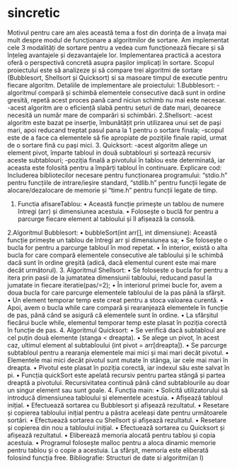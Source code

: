 # sincretic
Motivul pentru care am ales această tema a fost din dorința de a învața mai mult despre modul de funcționare a algoritmilor de sortare. Am implementat cele 3 modalități de sortare pentru a vedea cum funcționează fiecare și să înțeleg avantajele și dezavantajele lor. Implementarea practică a acestora oferă o perspectivă concretă asupra pașilor implicați în sortare.
     Scopul proiectului este să analizeze și să compare trei algoritmi de sortare (Bubblesort, Shellsort și Quicksort) si sa masoare timpul de executie pentru fiecare algoritm.
Detaliile de implementare ale proiectului:
1.Bubblesort:
-algoritmul compară și schimbă elementele consecutive dacă sunt in ordine gresită, repetă acest proces pană cand niciun schimb nu mai este necesar.
-acest algoritm are o eficiență slabă pentru seturi de date mari, deoarece necesită un număr mare de comparări si schimbări.
2.Shellsort:
-acest algoritm este bazat pe inserție, îmbunătățit prin utilizarea unui set de pași mari, apoi reducand treptat pasul pana la 1 pentru o sortare finala;
-scopul este de a face ca elementele să fie apropiate de pozițiile finale rapid, urmat de o sortare fină cu pași mici.
3. Quicksort:
-acest algoritm allege un element pivot, împarte tabloul in două subtablouri și sortează recursiv aceste subtablouri;
-poziția finală a pivotului în tablou este determinată, iar aceasta este folosită pentru a împărți tabloul în continuare.
Explicare cod:
Includerea bibliotecilor necesare pentru funcționarea programului: “stdio.h” pentru funcțiile de intrare/ieșire standard, “stdlib.h” pentru funcții legate de alocare/dezalocare de memorie și “time.h” pentru funcții legate de timp.
1. Functia afisareTablou:
•	Această funcție primește un tablou de numere întregi (arr) și dimensiunea acestuia.
•	Folosește o buclă for pentru a parcurge fiecare element al tabloului și îl afișează la consolă.

2.Algoritmul Bubblesort:
•	bubbleSort(int arr[], int dimensiune): Această funcție primește un tablou de întregi arr și dimensiunea sa;
•	Se folosește o bucla for pentru a parcurge tabloul în mod repetat.
•	În interior, există o alta bucla for care compară elementele consecutive ale tabloului și le schimbă dacă sunt în ordine greșită (adică, dacă elementul curent este mai mare decât următorul).
3. Algoritmul Shellsort:
•	Se foloseste o bucla for pentru a itera prin pasii de la jumatatea dimensiunii tabloului, reducand pasul la jumatate in fiecare iteratie(pas/=2);
•	În interiorul primei bucle for, avem  a doua bucla for care parcurge elementele tabloului de la pas până la sfârșit.
•	Un element temporar temp este creat pentru a stoca valoarea curentă.
•	Apoi, avem o bucla while care compară și rearanjează elementele în funcție de pas, până când se asigură că elementele sunt în ordine.
•	La sfârșitul fiecărui bucle while, elementul temporar temp este plasat în poziția corectă în funcție de pas.
4. Algoritmul Quicksort:
•	Se verifică dacă subtabloul are cel puțin două elemente (stanga < dreapta).
•	Se alege un pivot, în acest caz, ultimul element al subtabloului (int pivot = arr[dreapta]).
•	Se parcurge subtabloul pentru a rearanja elementele mai mici și mai mari decât pivotul.
•	Elementele mai mici decât pivotul sunt mutate în stânga, iar cele mai mari în dreapta.
•	Pivotul este plasat în poziția corectă, iar indexul său este salvat în pi.
•	Funcția quickSort este apelată recursiv pentru partea stângă și partea dreaptă a pivotului. Recursivitatea continuă până când subtablourile au doar un singur element sau sunt goale.
4. Funcția main:
•	Solicită utilizatorului să introducă dimensiunea tabloului și elementele acestuia.
•	Afișează tabloul inițial.
•	Efectuează sortarea cu Bubblesort și afișează rezultatul.
•	Resetare și copierea tabloului inițial pentru a păstra aceleași date pentru următoarele sortări.
•	Efectuează sortarea cu Shellsort și afișează rezultatul.
•	Resetare și copierea din nou a tabloului inițial.
•	Efectuează sortarea cu Quicksort și afișează rezultatul.
•	Eliberează memoria alocată pentru tablou și copia acestuia.
•	Programul folosește malloc pentru a aloca dinamic memorie pentru tablou și o copie a acestuia. La sfârșit, memoria este eliberată folosind funcția free.
Bibliografie: Structuri de date si algoritmi(an I)

 
